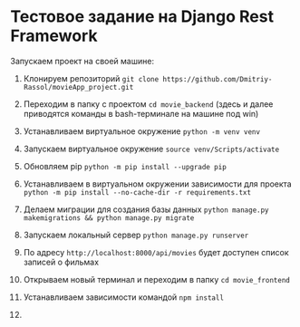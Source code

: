 # Тестовое задание на Django Rest Framework


Запускаем проект на своей машине: 

1. Клонируем репозиторий `git clone https://github.com/Dmitriy-Rassol/movieApp_project.git`
2. Переходим в папку с проектом `cd movie_backend` (здесь и далее приводятся команды в bash-терминале на машине под win)
3. Устанавливаем виртуальное окружение `python -m venv venv`
4. Запускаем виртуальное окружение `source venv/Scripts/activate`
5. Обновляем pip `python -m pip install --upgrade pip`
6. Устанавливаем в виртуальном окружении зависимости для проекта `python -m pip install --no-cache-dir -r requirements.txt`
7. Делаем миграции для создания базы данных `python manage.py makemigrations && python manage.py migrate`
8. Запускаем локальный сервер `python manage.py runserver`
10. По адресу `http://localhost:8000/api/movies` будет доступен список записей о фильмах

11. Открываем новый терминал и переходим в папку `cd movie_frontend`

12. Устанавливаем зависимости командой `npm install`

13. 